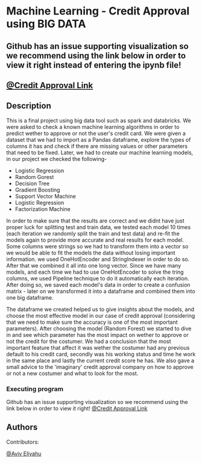 # Machine Learning - Credit Approval using BIG DATA
## Github has an issue supporting visualization so we recommend using the link below in order to view it right instead of entering the ipynb file!
## [@Credit Approval Link](https://github.com/aviveliyahu)


## Description
This is a final project using big data tool such as spark and databricks. We were asked to check a known machine learning algorithms in order to predict wether to approve or not the user's credit card.
We were given a dataset that we had to import as a Pandas dataframe, explore the types of columns it has and check if there are missing values or other parameters that need to be fixed.
Later, we had to create our machine learning models, in our project we checked the following- 
* Logistic Regression
* Random Gorest
* Decision Tree
* Gradient Boosting
* Support Vector Machine
* Logistic Regression
* Factorization Machine

In order to make sure that the results are correct and we didnt have just proper luck for splitting test and train data, we tested each model 10 times (each iteration we randomly split the train and test data) and re-fit the models again to provide more accurate and real results for each model.
Some columns were strings so we had to transform them into a vector so we would be able to fit the models the data without losing important information. we used OneHotEncoder and StringIndexer in order to do so. After that we combined it all into one long vector.
Since we have many models, and each time we had to use OneHotEncoder to solve the tring columns, we used Pipeline technique to do it automatically each iteration.
After doing so, we saved each model's data in order to create a confusion matrix - later on we transformed it into a dataframe and combined them into one big dataframe.

The dataframe we created helped us to give insights about the models, and choose the most effective model in our case of credit approval (considering that we need to make sure the accuracy is one of the most important parameters).
After choosing the model (Random Forest) we started to dive in and see which parameter has the most impact on wether to approve or not the credit for the costumer.
We had a conclusion that the most important feature that affect it was wether the costumer had any previous default to his credit card, secondly was his working status and time he work in the same place and lastly the current credit score he has.
We also gave a small advice to the 'imaginary' credit approval company on how to approve or not a new costumer and what to look for the most.


### Executing program
Github has an issue supporting visualization so we recommend using the link below in order to view it right!
[@Credit Approval Link](https://github.com/aviveliyahu)

## Authors

Contributors:

[@Aviv Eliyahu](https://github.com/aviveliyahu)


